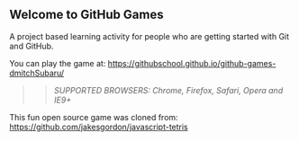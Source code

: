 ## Welcome to GitHub Games

A project based learning activity for people who are getting started with Git and GitHub.

You can play the game at: https://githubschool.github.io/github-games-dmitchSubaru/
>> _*SUPPORTED BROWSERS*: Chrome, Firefox, Safari, Opera and IE9+_

This fun open source game was cloned from: https://github.com/jakesgordon/javascript-tetris
